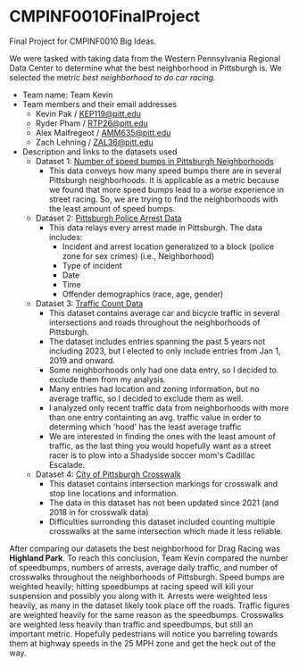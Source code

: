 # CMPINF0010FinalProject
Final Project for CMPINF0010 Big Ideas.

We were tasked with taking data from the Western Pennsylvania Regional Data Center to determine what the best neighborhood in Pittsburgh is. We selected the metric *best neighborhood to do car racing.*


- Team name: Team Kevin
- Team members and their email addresses
  - Kevin Pak / KEP119@pitt.edu
  - Ryder Pham / RTP26@pitt.edu
  - Alex Malfregeot / AMM635@pitt.edu
  - Zach Lehning / ZAL36@pitt.edu
- Description and links to the datasets used
  - Dataset 1: [Number of speed bumps in Pittsburgh Neighborhoods](https://data.wprdc.org/dataset/city-of-pittsburgh-speed-humps)
    - This data conveys how many speed bumps there are in several Pittsburgh neighborhoods. It is applicable as a metric because we found that more speed bumps lead to a worse experience in street racing. So, we are trying to find the neighborhoods with the least amount of speed bumps.
  - Dataset 2: [Pittsburgh Police Arrest Data](https://data.wprdc.org/dataset/d809c36f-28fe-40e6-a33e-796f15c66a69/resource/e554650d-f48f-49b2-88f3-e19878a1c245/download/arrest-data-dictionary.xlsx)
    - This data relays every arrest made in Pittsburgh. The data includes:
      - Incident and arrest location generalized to a block (police zone for sex crimes) (i.e., Neighborhood)
      - Type of incident
      - Date
      - Time
      - Offender demographics (race, age, gender)
  - Dataset 3: [Traffic Count Data](https://data.wprdc.org/datastore/dump/6dfd4f8f-cbf5-4917-a5eb-fd07f4403167)
      - This dataset contains average car and bicycle traffic in several intersections and roads throughout the neighborhoods of Pittsburgh.
      - The dataset includes entries spanning the past 5 years not including 2023, but I elected to only include entries from Jan 1, 2019 and onward.
      - Some neighborhoods only had one data entry, so I decided to exclude them from my analysis.
      - Many entries had location and zoning information, but no average traffic, so I decided to exclude them as well.
      - I analyzed only recent traffic data from neighborhoods with more than one entry containting an avg. traffic value in order to determing which 'hood' has the least average traffic
      - We are interested in finding the ones with the least amount of traffic, as the last thing you would hopefully want as a street racer is to plow into a Shadyside soccer mom's Cadillac Escalade.
  - Dataset 4: [City of Pittsburgh Crosswalk](https://data.wprdc.org/datastore/dump/632fbb91-c55d-4221-a8ad-91c72902bc61)
      - This dataset contains intersection markings for crosswalk and stop line locations and information. 
      - The data in this dataset has not been updated since 2021 (and 2018 in for crosswalk data)
      - Difficulties surronding this dataset included counting multiple crosswalks at the same intersection which made it less reliable.
    
After comparing our datasets the best neighborhood for Drag Racing was **Highland Park**. To reach this conclusion, Team Kevin compared the number of speedbumps, numbers of arrests, average daily traffic, and number of crosswalks throughout the neighborhoods of Pittsburgh. Speed bumps are weighted heavily; hitting speedbumps at racing speed will kill your suspension and possibly you along with it. Arrests were weighted less heavily, as many in the dataset likely took place off the roads. Traffic figures are weighted heavily for the same reason as the speedbumps. Crosswalks are weighted less heavily than traffic and speedbumps, but still an important metric. Hopefully pedestrians will notice you barreling towards them at highway speeds in the 25 MPH zone and get the heck out of the way. 